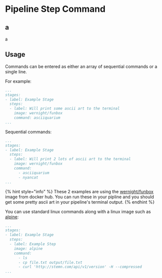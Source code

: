 # Pipeline Step Command

## a

a

## Usage

Commands can be entered as either an array of sequential commands or a single line. 

For example:

```yaml
...
stages:
- label: Example Stage
  steps:
  - label: Will print some ascii art to the terminal
    image: wernight/funbox
    command: asciiquarium
...
```

Sequential commands:

```yaml
...
stages:
- label: Example Stage
  steps:
  - label: Will print 2 lots of ascii art to the terminal
    image: wernight/funbox
    command: 
      - asciiquarium
      - nyancat
...
```

{% hint style="info" %}
These 2 examples are using the [wernight/funbox](https://hub.docker.com/r/wernight/funbox/) image from docker hub. You can run these in your pipline and you should get some pretty ascii art in your pipeline's terminal output.
{% endhint %}

You can use standard linux commands along with a linux image such as [alpine](https://hub.docker.com/_/alpine/):

```yaml
...
stages:
- label: Example Stage
  steps:
  - label: Example Step
    image: alpine
    command: 
      - ls
      - cp file.txt output/file.txt
      - curl 'http://stemn.com/api/v1/version' -H --compressed
...
```

